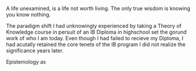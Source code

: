 A life unexamined, is a life not worth living. The only true wisdom is knowing you know nothing. 

The paradigm shift I had unknowingly experienced by taking a Theory of Knowledge course in persuit 
of an IB Diploma in highschool set the gorund work of who I am today. Even though I had failed to 
recieve my Diploma, I had acutally retained the core tenets of the IB program I did not realize the 
significance years later. 

Epistemology as
